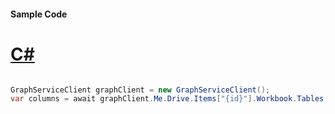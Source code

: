 #### Sample Code
# [C#](#tab/Csharp)

```C#

GraphServiceClient graphClient = new GraphServiceClient();
var columns = await graphClient.Me.Drive.Items["{id}"].Workbook.Tables["{id|name}"].Columns.Request().GetAsync();

```